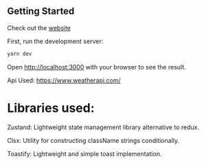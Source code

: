 ## Getting Started

Check out the [website](https://weather-app-gray-three.vercel.app/)

First, run the development server:

```bash
yarn dev
```

Open [http://localhost:3000](http://localhost:3000) with your browser to see the result.

Api Used:
https://www.weatherapi.com/

# Libraries used:

Zustand: 
Lightweight state management library alternative to redux.

Clsx:
Utility for constructing  className strings conditionally.

Toastify:
Lightweight and simple toast implementation.
